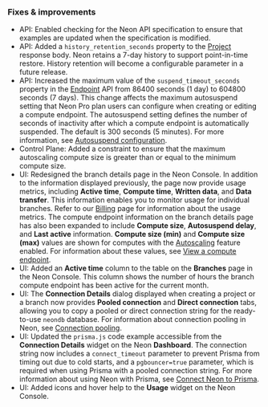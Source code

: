 ### Fixes & improvements

- API: Enabled checking for the Neon API specification to ensure that examples are updated when the specification is modified.
- API: Added a `history_retention_seconds` property to the [Project](https://api-docs.neon.tech/reference/getproject) response body. Neon retains a 7-day history to support point-in-time restore. History retention will become a configurable parameter in a future release.
- API: Increased the maximum value of the `suspend_timeout_seconds` property in the [Endpoint](https://api-docs.neon.tech/reference/getprojectendpoint) API from 86400 seconds (1 day) to 604800 seconds (7 days). This change affects the maximum autosuspend setting that Neon Pro plan users can configure when creating or editing a compute endpoint. The autosuspend setting defines the number of seconds of inactivity after which a compute endpoint is automatically suspended. The default is 300 seconds (5 minutes). For more information, see [Autosuspend configuration](/docs/manage/endpoints#auto-suspend-configuration).
- Control Plane: Added a constraint to ensure that the maximum autoscaling compute size is greater than or equal to the minimum compute size.
- UI: Redesigned the branch details page in the Neon Console. In addition to the information displayed previously, the page now provide usage metrics, including **Active time**, **Compute time**, **Written data**, and **Data transfer**. This information enables you to monitor usage for individual branches. Refer to our [Billing](/docs/introduction/about-billing) page for information about the usage metrics. The compute endpoint information on the branch details page has also been expanded to include **Compute size**, **Autosuspend delay**, and **Last active** information. **Compute size (min)** and **Compute size (max)** values are shown for computes with the [Autoscaling](/docs/introduction/autoscaling) feature enabled. For information about these values, see [View a compute endpoint](/docs/manage/endpoints#view-a-compute-endpoint).
- UI: Added an **Active time** column to the table on the **Branches** page in the Neon Console. This column shows the number of hours the branch compute endpoint has been active for the current month.
- UI: The **Connection Details** dialog displayed when creating a project or a branch now provides **Pooled connection** and **Direct connection** tabs, allowing you to copy a pooled or direct connection string for the ready-to-use `neondb` database. For information about connection pooling in Neon, see [Connection pooling](/docs/connect/connection-pooling).
- UI: Updated the `prisma.js` code example accessible from the **Connection Details** widget on the Neon **Dashboard**. The connection string now includes a `connect_timeout` parameter to prevent Prisma from timing out due to cold starts, and a `pgbouncer=true` parameter, which is required when using Prisma with a pooled connection string. For more information about using Neon with Prisma, see [Connect Neon to Prisma](/docs/guides/prisma).
- UI: Added icons and hover help to the **Usage** widget on the Neon Console.
